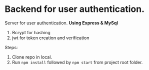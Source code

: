 # Backend for user authentication.
Server for user authentication. **Using Express &amp; MySql**
1. Bcrypt for hashing
2. jwt for token creation and verification

Steps:
1. Clone repo in local.
2. Run `npm install` followed by `npm start` from project root folder.
